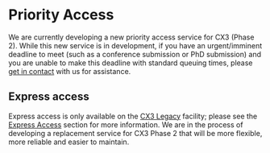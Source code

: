 # Priority Access

We are currently developing a new priority access service for CX3 (Phase 2). While this new service is in development, if you have an urgent/imminent deadline to meet (such as a conference submission or PhD submission) and you are unable to make this deadline with standard queuing times, please [get in contact](../../support/index.md) with us for assistance.

## Express access

Express access is only available on the [CX3 Legacy](../legacy-systems/cx3-legacy.md) facility; please see the [Express Access](../legacy-systems/cx3-legacy.md#express-access) section for more information. We are in the process of developing a replacement service for CX3 Phase 2 that will be more flexible, more reliable and easier to maintain.
